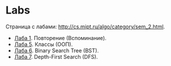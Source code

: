 # Labs

Страница с лабами: http://cs.mipt.ru/algo/category/sem_2.html.

* [Лаба 1](./lab01). Повторение (Вспоминание).
* [Лаба 5](./lab05). Классы (ООП).
* [Лаба 6](./lab06). Binary Search Tree (BST).
* [Лаба 7](./lab07). Depth-First Search (DFS).

